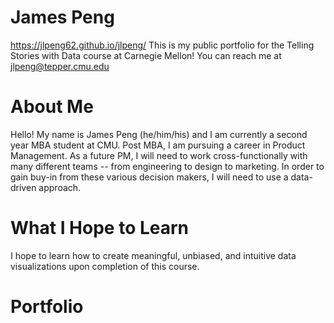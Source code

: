 # James Peng
https://jlpeng62.github.io/jlpeng/
This is my public portfolio for the Telling Stories with Data course at Carnegie Mellon! You can reach me at jlpeng@tepper.cmu.edu

# About Me
Hello! My name is James Peng (he/him/his) and I am currently a second year MBA student at CMU. Post MBA, I am pursuing a career in Product Management. As a future PM, I will need to work cross-functionally with many different teams -- from engineering to design to marketing. In order to gain buy-in from these various decision makers, I will need to use a data-driven approach.

# What I Hope to Learn
I hope to learn how to create meaningful, unbiased, and intuitive data visualizations upon completion of this course.

# Portfolio
